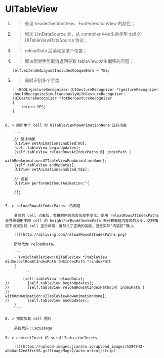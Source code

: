 # UITableView

1. > 处理 headerSectionView、FooterSectionView 的颜色；

2. > 增加 ListDataSource 类，从 controller 中抽出单类型 cell 的 UITableViewDataSource 协议；

3. > reloadData 后滚动至某个位置；

4. > 解决侧滑手势取消返回导致 tableView 发生偏移的问题；

	```
	self.extendedLayoutIncludesOpaqueBars = YES;
	```

5. > 同时识别多个手势

	```
	- (BOOL)gestureRecognizer:(UIGestureRecognizer *)gestureRecognizer shouldRecognizeSimultaneouslyWithGestureRecognizer:(UIGestureRecognizer *)otherGestureRecognizer
	{
	    return YES;
	}
```

6. > 刷新单个 cell 时 UITableViewRowAnimationNone 还有动画

	```
	// 禁止动画
	[UIView setAnimationsEnabled:NO];
	[self.tableView beginUpdates];
	[self.tableView reloadRowsAtIndexPaths:@[ indexPath ]
	                      withRowAnimation:UITableViewRowAnimationNone];
	[self.tableView endUpdates];
	[UIView setAnimationsEnabled:YES];
	
	// 或者
	[UIView performWithoutAnimation:^{

	}];
	```
	
7. > reloadRowsAtIndexPaths: 的问题

	变高的 cell 点击后，表格的内容高度会发生变化。使用 reloadRowsAtIndexPaths 会导致调用不同 cell 的 heightForRowAtIndexPath 来计算表格内容区的大小，这种情况下出现当前 cell 显示异常：虽然占了正确的高度，但是实际“内容区”很小。
	
	![](http://dzliving.com/reloadRowsAtIndexPaths.png)
	
	所以改为 reloadData。

	```
	- (void)tableView:(UITableView *)tableView didSelectRowAtIndexPath:(NSIndexPath *)indexPath
	{
		...
		
		[self.tableView reloadData];
//        [self.tableView beginUpdates];
//        [self.tableView reloadRowsAtIndexPaths:@[ indexPath ]
//                              withRowAnimation:UITableViewRowAnimationNone];
//        [self.tableView endUpdates];
	}
	```
	
8. > 按需加载 cell 图片

	系统代码：LazyImage
	
9. > contentInset 和 scrollIndicatorInsets

	![](https://upload-images.jianshu.io/upload_images/5294842-abb6ac12ed3fcc96.gif?imageMogr2/auto-orient/strip)